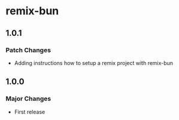 # remix-bun

## 1.0.1

### Patch Changes

- Adding instructions how to setup a remix project with remix-bun

## 1.0.0

### Major Changes

- First release
